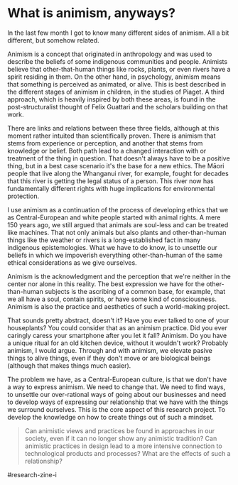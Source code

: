 # What is animism, anyways?
In the last few month I got to know many different sides of animism. All a bit different, but somehow related.

Animism is a concept that originated in anthropology and was used to describe the beliefs of some indigenous communities and people. Animists believe that other-that-human things like rocks, plants, or even rivers have a spirit residing in them. On the other hand, in psychology, animism means that something is perceived as animated, or alive. This is best described in the different stages of animism in children, in the studies of Piaget. A third approach, which is heavily inspired by both these areas, is found in the post-structuralist thought of Felix Guattari and the scholars building on that work. 

There are links and relations between these three fields, although at this moment rather intuited than scientifically proven. There is animism that stems from experience or perception, and another that stems from knowledge or belief. Both path lead to a changed interaction with or treatment of the thing in question. That doesn't always have to be a positive thing, but in a best case scenario it's the base for a new ethics. The Māori people that live along the Whanganui river, for example, fought for decades that this river is getting the legal status of a person. This river now has fundamentally different rights with huge implications for environmental protection.

I use animism as a continuation of the process of developing ethics that we as Central-European and white people started with animal rights. A mere 150 years ago, we still argued that animals are soul-less and can be treated like machines. That not only animals but also plants and other-than-human things like the weather or rivers is a long-established fact in many indigenous epistemologies. What we have to do know, is to unsettle our beliefs in which we impoverish everything other-than-human of the same ethical considerations as we give ourselves.

Animism is the acknowledgment and the perception that we're neither in the center nor alone in this reality. The best expression we have for the other-than-human subjects is the ascribing of a common base, for example, that we all have a soul, contain spirits, or have some kind of consciousness. Animism is also the practice and aesthetics of such a world-making project.

That sounds pretty abstract, doesn't it? Have you ever talked to one of your houseplants? You could consider that as an animism practice. Did you ever caringly caress your smartphone after you let it fall? Animism. Do you have a unique ritual for an old kitchen device, without it wouldn't work? Probably animism, I would argue. Through and with animism, we elevate pasive things to alive things, even if they don't move or are biological beings (although that makes things much easier).

The problem we have, as a Central-European culture, is that we don't have a way to express animism. We need to change that. We need to find ways, to unsettle our over-rational ways of going about our businesses and need to develop ways of expressing our relationship that we have with the things we surround ourselves. This is the core aspect of this research project. To develop the knowledge on how to create things out of such a mindset.

>   Can animistic views and practices be found in approaches in our society, even if it can no longer show any animistic tradition? Can animistic practices in design lead to a more intensive connection to technological products and processes? What are the effects of such a relationship?

#research-zine-i
